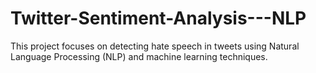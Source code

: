 # Twitter-Sentiment-Analysis---NLP
This project focuses on detecting hate speech in tweets using Natural Language Processing (NLP) and machine learning techniques.
